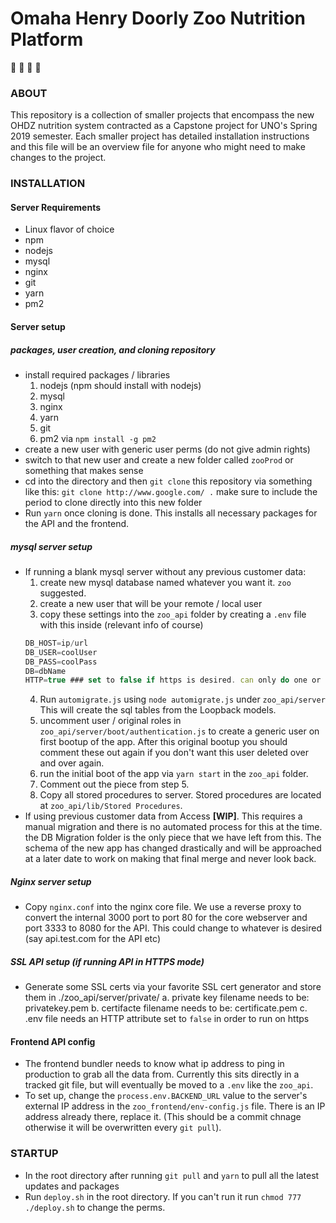 # Omaha Henry Doorly Zoo Nutrition Platform

🦍 🦏 🍖 🍌

### ABOUT

This repository is a collection of smaller projects that encompass the new OHDZ nutrition system contracted as a Capstone project for UNO's Spring 2019 semester. Each smaller project has detailed installation instructions and this file will be an overview file for anyone who might need to make changes to the project.

### INSTALLATION

#### Server Requirements

* Linux flavor of choice
* npm
* nodejs
* mysql
* nginx
* git
* yarn
* pm2

#### Server setup

##### packages, user creation, and cloning repository
* install required packages / libraries
  1. nodejs (npm should install with nodejs)
  2. mysql
  3. nginx
  4. yarn
  5. git
  6. pm2 via `npm install -g pm2`
* create a new user with generic user perms (do not give admin rights)
* switch to that new user and create a new folder called `zooProd` or something that makes sense
* cd into the directory and then `git clone` this repository via something like this: `git clone http://www.google.com/ .` make sure to include the period to clone directly into this new folder
* Run `yarn` once cloning is done. This installs all necessary packages for the API and the frontend.

##### mysql server setup
* If running a blank mysql server without any previous customer data:
  1. create new mysql database named whatever you want it. `zoo` suggested.
  2. create a new user that will be your remote / local user
  3. copy these settings into the `zoo_api` folder by creating a `.env` file with this inside (relevant info of course)
  ``` js
  DB_HOST=ip/url
  DB_USER=coolUser
  DB_PASS=coolPass
  DB=dbName
  HTTP=true ### set to false if https is desired. can only do one or the other
  ```
  4. Run `automigrate.js` using `node automigrate.js` under `zoo_api/server` This will create the sql tables from the Loopback models.
  5. uncomment user / original roles in `zoo_api/server/boot/authentication.js` to create a generic user on first bootup of the app. After this original bootup you should comment these out again if you don't want this user deleted over and over again.
  6. run the initial boot of the app via `yarn start` in the `zoo_api` folder.
  7. Comment out the piece from step 5.
  8. Copy all stored procedures to server. Stored procedures are located at `zoo_api/lib/Stored Procedures`.
* If using previous customer data from Access **[WIP]**. This requires a manual migration and there is no automated process for this at the time. the DB Migration folder is the only piece that we have left from this. The schema of the new app has changed drastically and will be approached at a later date to work on making that final merge and never look back.

##### Nginx server setup
* Copy `nginx.conf` into the nginx core file. We use a reverse proxy to convert the internal 3000 port to port 80 for the core webserver and port 3333 to 8080 for the API. This could change to whatever is desired (say api.test.com for the API etc)

##### SSL API setup (if running API in HTTPS mode)
* Generate some SSL certs via your favorite SSL cert generator and store them in ./zoo_api/server/private/
    a. private key filename needs to be: privatekey.pem
    b. certifacte filename needs to be: certificate.pem
    c. .env file needs an HTTP attribute set to `false` in order to run on https

#### Frontend API config
* The frontend bundler needs to know what ip address to ping in production to grab all the data from. Currently this sits directly in a tracked git file, but will eventually be moved to a `.env` like the `zoo_api`.
* To set up, change the `process.env.BACKEND_URL` value to the server's external IP address in the `zoo_frontend/env-config.js` file. There is an IP address already there, replace it. (This should be a commit chnage otherwise it will be overwritten every `git pull`).

### STARTUP

* In the root directory after running `git pull` and `yarn` to pull all the latest updates and packages
* Run `deploy.sh` in the root directory. If you can't run it run `chmod 777 ./deploy.sh` to change the perms.

